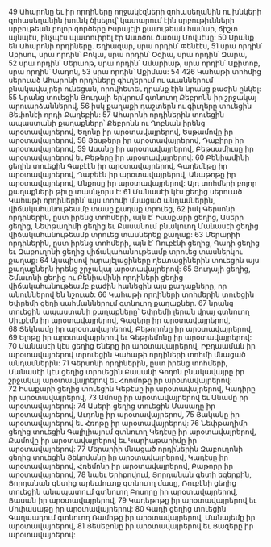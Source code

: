 49 Ահարոնը եւ իր որդիները ողջակէզների զոհասեղանին ու խնկերի զոհասեղանին խունկ ծխելով՝ կատարում էին սրբութիւնների սրբութեան բոլոր գործերը Իսրայէլի քաւութեան համար, ճիշտ այնպէս, ինչպէս պատուիրել էր Աստծու ծառայ Մովսէսը: 50 Սրանք են Ահարոնի որդիները. Եղիազար, սրա որդին՝ Փենէէս, 51 սրա որդին՝ Աբիսու, սրա որդին՝ Բոկա, սրա որդին՝ Օզիա, սրա որդին՝ Զարա, 52 սրա որդին՝ Մերաոթ, սրա որդին՝ Ամարիաթ, սրա որդին՝ Աքիտոբ, սրա որդին՝ Սադոկ, 53 սրա որդին՝ Աքիմաս:
54 426 Կահաթի տոհմից սերուած Ահարոնի որդիները գիւղերում ու աւաններում բնակավայրեր ունեցան, որովհետեւ դրանք էին նրանց բաժին ընկել: 55 Նրանց տուեցին Յուդայի երկրում գտնուող Քեբրոնն իր շրջակայ արուարձաններով, 56 իսկ քաղաքի դաշտերն ու գիւղերը տուեցին Յեփոնէի որդի Քաղեբին: 57 Ահարոնի որդիներին տուեցին ապաստանի քաղաքները՝ Քեբրոնն ու Ղոբնան իրենց արօտավայրերով, Եղոնը իր արօտավայրերով, Եսթամովը իր արօտավայրերով, 58 Յեսթերը իր արօտավայրերով, Դաբիրը իր արօտավայրերով, 59 Ասանը իր արօտավայրերով, Բեթսամիւսը իր արօտավայրերով եւ Բեթերը իր արօտավայրերով: 60 Բենիամինի ցեղին տուեցին Գաբէէն իր արօտավայրերով, Գաղեմէթը իր արօտավայրերով, Ղաբեէն իր արօտավայրերով, Անաթոթը իր արօտավայրերով, Անքոսը իր արօտավայրերով: Այդ տոհմերի բոլոր քաղաքների թիւը տասնչորս է:
61 Մանասէի կէս ցեղից սերուած Կահաթի որդիներին՝ այս տոհմի մնացած անդամներին, վիճակահանութեամբ տասը քաղաք տրուեց, 62 իսկ Գերսոնի որդիներին, ըստ իրենց տոհմերի, այն է՝ Իսաքարի ցեղից, Ասերի ցեղից, Նեփթաղիմի ցեղից եւ Բասանում բնակուող Մանասէի ցեղից վիճակահանութեամբ տրուեց տասներեք քաղաք:
63 Մերարիի որդիներին, ըստ իրենց տոհմերի, այն է՝ Ռուբէնի ցեղից, Գադի ցեղից եւ Զաբուղոնի ցեղից վիճակահանութեամբ տրուեց տասներկու քաղաք:
64 Այսպիսով իսրայէլացիները ղեւտացիներին տուեցին այս քաղաքներն իրենց շրջակայ արօտավայրերով: 65 Յուդայի ցեղից, Շմաւոնի ցեղից ու Բենիամինի որդիների ցեղից վիճակահանութեամբ բաժին հանեցին այս քաղաքները, որ անուններով են նշուած: 66 Կահաթի որդիների տոհմերին տուեցին Եփրեմի ցեղի սահմաններում գտնուող քաղաքներ. 67 նրանց տուեցին ապաստանի քաղաքները՝ Եփրեմի լերան վրայ գտնուող Սիւքէմն իր արօտավայրերով, Գազերը իր արօտավայրերով, 68 Յեկնամը իր արօտավայրերով, Բեթորոնը իր արօտավայրերով, 69 Ելոթը իր արօտավայրերով եւ Գեթրեմոնը իր արօտավայրերով: 70 Մանասէի կէս ցեղից Եները իր արօտավայրերով, Իբղաաման իր արօտավայրերով տրուեցին Կահաթի որդիների տոհմի մնացած անդամներին:
71 Գերսոնի որդիներին, ըստ իրենց տոհմերի, Մանասէի կէս ցեղից տրուեցին Բասանի Գողոն բնակավայրը իր շրջակայ արօտավայրերով եւ Հռոմոթը իր արօտավայրերով: 72 Իսաքարի ցեղից տուեցին Կեթէսը իր արօտավայրերով, Կադիրը իր արօտավայրերով, 73 Ամոսը իր արօտավայրերով եւ Անամը իր արօտավայրերով: 74 Ասերի ցեղից տուեցին Մասաղը իր արօտավայրերով, Աւդոնը իր արօտավայրերով, 75 Յակակը իր արօտավայրերով եւ Հռոթը իր արօտավայրերով: 76 Նեփթաղիմի ցեղից տուեցին Գալիլիայում գտնուող Կեդէսը իր արօտավայրերով, Քամովը իր արօտավայրերով եւ Կարիաթարիմը իր արօտավայրերով:
77 Մերարիի մնացած որդիներին Զաբուղոնի ցեղից տուեցին Յեկոմանը իր արօտավայրերով, Կադէսը իր արօտավայրերով, Հռեմոնը իր արօտավայրերով, Բաթորը իր արօտավայրերով, 78 նաեւ Երիքովում, Յորդանան գետի եզերքին, Յորդանան գետից արեւմուտք գտնուող մասը, Ռուբէնի ցեղից տուեցին անապատում գտնուող Բոսորը իր արօտավայրերով, Յասան իր արօտավայրերով, 79 Կադեթոթը իր արօտավայրերով եւ Մոփասաթը իր արօտավայրերով: 80 Գադի ցեղից տուեցին Գաղաադում գտնուող Ռամոթը իր արօտավայրերով, Մանայեմը իր արօտավայրերով, 81 Յեսեբոնը իր արօտավայրերով եւ Յազերը իր արօտավայրերով:
